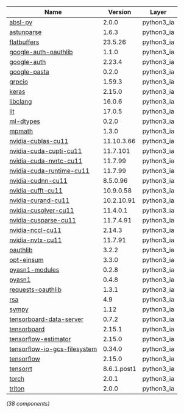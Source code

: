 | Name | Version | Layer |
| --- | --- | --- |
| [absl-py](https://github.com/abseil/abseil-py) | 2.0.0 | python3_ia |
| [astunparse](https://github.com/simonpercivall/astunparse) | 1.6.3 | python3_ia |
| [flatbuffers](https://google.github.io/flatbuffers/) | 23.5.26 | python3_ia |
| [google-auth-oauthlib](https://github.com/GoogleCloudPlatform/google-auth-library-python-oauthlib) | 1.1.0 | python3_ia |
| [google-auth](https://github.com/googleapis/google-auth-library-python) | 2.23.4 | python3_ia |
| [google-pasta](https://github.com/google/pasta) | 0.2.0 | python3_ia |
| [grpcio](https://grpc.io) | 1.59.3 | python3_ia |
| [keras](https://keras.io/) | 2.15.0 | python3_ia |
| [libclang](https://github.com/sighingnow/libclang) | 16.0.6 | python3_ia |
| [lit](http://llvm.org) | 17.0.5 | python3_ia |
| [ml-dtypes](https://pypi.org/project/ml-dtypes) | 0.2.0 | python3_ia |
| [mpmath](http://mpmath.org/) | 1.3.0 | python3_ia |
| [nvidia-cublas-cu11](https://developer.nvidia.com/cuda-zone) | 11.10.3.66 | python3_ia |
| [nvidia-cuda-cupti-cu11](https://developer.nvidia.com/cuda-zone) | 11.7.101 | python3_ia |
| [nvidia-cuda-nvrtc-cu11](https://developer.nvidia.com/cuda-zone) | 11.7.99 | python3_ia |
| [nvidia-cuda-runtime-cu11](https://developer.nvidia.com/cuda-zone) | 11.7.99 | python3_ia |
| [nvidia-cudnn-cu11](https://developer.nvidia.com/cuda-zone) | 8.5.0.96 | python3_ia |
| [nvidia-cufft-cu11](https://developer.nvidia.com/cuda-zone) | 10.9.0.58 | python3_ia |
| [nvidia-curand-cu11](https://developer.nvidia.com/cuda-zone) | 10.2.10.91 | python3_ia |
| [nvidia-cusolver-cu11](https://developer.nvidia.com/cuda-zone) | 11.4.0.1 | python3_ia |
| [nvidia-cusparse-cu11](https://developer.nvidia.com/cuda-zone) | 11.7.4.91 | python3_ia |
| [nvidia-nccl-cu11](https://developer.nvidia.com/cuda-zone) | 2.14.3 | python3_ia |
| [nvidia-nvtx-cu11](https://developer.nvidia.com/cuda-zone) | 11.7.91 | python3_ia |
| [oauthlib](https://github.com/oauthlib/oauthlib) | 3.2.2 | python3_ia |
| [opt-einsum](https://github.com/dgasmith/opt_einsum) | 3.3.0 | python3_ia |
| [pyasn1-modules](https://github.com/etingof/pyasn1-modules) | 0.2.8 | python3_ia |
| [pyasn1](https://github.com/etingof/pyasn1) | 0.4.8 | python3_ia |
| [requests-oauthlib](https://github.com/requests/requests-oauthlib) | 1.3.1 | python3_ia |
| [rsa](https://stuvel.eu/rsa) | 4.9 | python3_ia |
| [sympy](https://sympy.org) | 1.12 | python3_ia |
| [tensorboard-data-server](https://github.com/tensorflow/tensorboard/tree/master/tensorboard/data/server) | 0.7.2 | python3_ia |
| [tensorboard](https://github.com/tensorflow/tensorboard) | 2.15.1 | python3_ia |
| [tensorflow-estimator](https://www.tensorflow.org/) | 2.15.0 | python3_ia |
| [tensorflow-io-gcs-filesystem](https://github.com/tensorflow/io) | 0.34.0 | python3_ia |
| [tensorflow](https://www.tensorflow.org/) | 2.15.0 | python3_ia |
| [tensorrt](https://developer.nvidia.com/tensorrt) | 8.6.1.post1 | python3_ia |
| [torch](https://pytorch.org/) | 2.0.1 | python3_ia |
| [triton](https://github.com/openai/triton/) | 2.0.0 | python3_ia |

*(38 components)*
